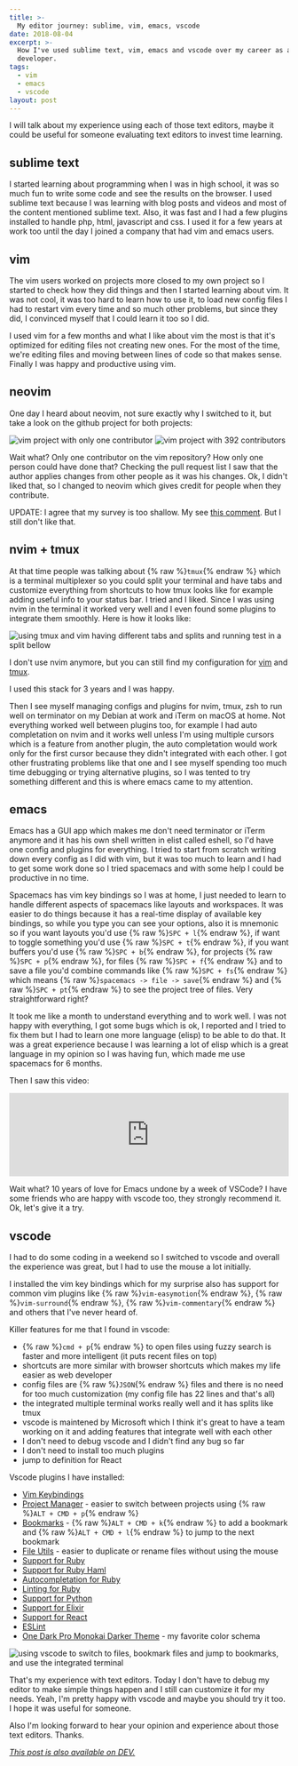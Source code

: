 ```yaml
---
title: >-
  My editor journey: sublime, vim, emacs, vscode
date: 2018-08-04
excerpt: >-
  How I've used sublime text, vim, emacs and vscode over my career as a software
  developer.
tags:
  - vim
  - emacs
  - vscode
layout: post
---
```



I will talk about my experience using each of those text editors, maybe it could be useful for someone evaluating text editors to invest time learning.

## sublime text
I started learning about programming when I was in high school, it was so much fun to write some code and see the results on the browser. I used sublime text because I was learning with blog posts and videos and most of the content mentioned sublime text. Also, it was fast and I had a few plugins installed to handle php, html, javascript and css. I used it for a few years at work too until the day I joined a company that had vim and emacs users.

## vim
The vim users worked on projects more closed to my own project so I started to check how they did things and then I started learning about vim. It was not cool, it was too hard to learn how to use it, to load new config files I had to restart vim every time and so much other problems, but since they did, I convinced myself that I could learn it too so I did.

I used vim for a few months and what I like about vim the most is that it's optimized for editing files not creating new ones. For the most of the time, we're editing files and moving between lines of code so that makes sense. Finally I was happy and productive using vim.

## neovim
One day I heard about neovim, not sure exactly why I switched to it, but take a look on the github project for both projects:

<img src="https://thepracticaldev.s3.amazonaws.com/i/mr475vfxouxinfcgxeaa.png" alt="vim project with only one contributor" />

<img src="https://thepracticaldev.s3.amazonaws.com/i/oogdvczt4j9mt5v49jxu.png" alt="vim project with 392 contributors" />

Wait what? Only one contributor on the vim repository? How only one person could have done that? Checking the pull request list I saw that the author applies changes from other people as it was his changes. Ok, I didn't liked that, so I changed to neovim which gives credit for people when they contribute.

UPDATE: I agree that my survey is too shallow. My see [this comment](https://dev.to/heast/comment/4gk4). But I still don't like that.

## nvim + tmux
At that time people was talking about {% raw %}`tmux`{% endraw %} which is a terminal multiplexer so you could split your terminal and have tabs and customize everything from shortcuts to how tmux looks like for example adding useful info to your status bar. I tried and I liked. Since I was using nvim in the terminal it worked very well and I even found some plugins to integrate them smoothly. Here is how it looks like:

<img src="https://thepracticaldev.s3.amazonaws.com/i/u4ncf7ir9rfeb0lx700j.gif" alt="using tmux and vim having different tabs and splits and running test in a split bellow" />


I don't use nvim anymore, but you can still find my configuration for [vim](https://github.com/lucasprag/vimlociraptor) and [tmux](https://github.com/lucasprag/dotfiles/blob/master/tmux.conf).

I used this stack for 3 years and I was happy.

Then I see myself managing configs and plugins for nvim, tmux, zsh to run well on terminator on my Debian at work and iTerm on macOS at home. Not everything worked well between plugins too, for example I had auto completation on nvim and it works well unless I'm using multiple cursors which is a feature from another plugin, the auto completation would work only for the first cursor because they didn't integrated with each other. I got other frustrating problems like that one and I see myself spending too much time debugging or trying alternative plugins, so I was tented to try something different and this is where emacs came to my attention.

## emacs

Emacs has a GUI app which makes me don't need terminator or iTerm anymore and it has his own shell written in elist called eshell, so I'd have one config and plugins for everything. I tried to start from scratch writing down every config as I did with vim, but it was too much to learn and I had to get some work done so I tried spacemacs and with some help I could be productive in no time.

Spacemacs has vim key bindings so I was at home, I just needed to learn to handle different aspects of spacemacs like layouts and workspaces. It was easier to do things because it has a real-time display of available key bindings, so while you type you can see your options, also it is mnemonic so if you want layouts you'd use {% raw %}`SPC + l`{% endraw %}, if want to toggle something you'd use {% raw %}`SPC + t`{% endraw %}, if you want buffers you'd use {% raw %}`SPC + b`{% endraw %}, for projects {% raw %}`SPC + p`{% endraw %}, for files {% raw %}`SPC + f`{% endraw %} and to save a file you'd combine commands like {% raw %}`SPC + fs`{% endraw %} which means {% raw %}`spacemacs -> file -> save`{% endraw %} and {% raw %}`SPC + pt`{% endraw %} to see the project tree of files. Very straightforward right?

It took me like a month to understand everything and to work well. I was not happy with everything, I got some bugs which is ok, I reported and I tried to fix them but I had to learn one more language (elisp) to be able to do that. It was a great experience because I was learning a lot of elisp which is a great language in my opinion so I was having fun, which made me use spacemacs for 6 months.

Then I saw this video:


<iframe class="liquidTag" src="https://dev.to/embed/youtube?args=8kCd4w4kc68" style="border: 0; width: 100%;"></iframe>


Wait what? 10 years of love for Emacs undone by a week of VSCode? I have some friends who are happy with vscode too, they strongly recommend it. Ok, let's give it a try.

## vscode

I had to do some coding in a weekend so I switched to vscode and overall the experience was great, but I had to use the mouse a lot initially.

I installed the vim key bindings which for my surprise also has support for common vim plugins like {% raw %}`vim-easymotion`{% endraw %}, {% raw %}`vim-surround`{% endraw %}, {% raw %}`vim-commentary`{% endraw %} and others that I've never heard of.

Killer features for me that I found in vscode:
- {% raw %}`cmd + p`{% endraw %} to open files using fuzzy search is faster and more intelligent (it puts recent files on top)
- shortcuts are more similar with browser shortcuts which makes my life easier as web developer
- config files are {% raw %}`JSON`{% endraw %} files and there is no need for too much customization (my config file has 22 lines and that's all)
- the integrated multiple terminal works really well and it has splits like tmux
- vscode is maintened by Microsoft which I think it's great to have a team working on it and adding features that integrate well with each other
- I don't need to debug vscode and I didn't find any bug so far
- I don't need to install too much plugins
- jump to definition for React

Vscode plugins I have installed:
- [Vim Keybindings](https://marketplace.visualstudio.com/items?itemName=vscodevim.vim)
- [Project Manager](https://marketplace.visualstudio.com/items?itemName=alefragnani.project-manager) - easier to switch between projects using {% raw %}`ALT + CMD + p`{% endraw %}
- [Bookmarks](https://marketplace.visualstudio.com/items?itemName=alefragnani.Bookmarks) - {% raw %}`ALT + CMD + k`{% endraw %} to add a bookmark and {% raw %}`ALT + CMD + l`{% endraw %} to jump to the next bookmark
- [File Utils](https://marketplace.visualstudio.com/items?itemName=sleistner.vscode-fileutils) - easier to duplicate or rename files without using the mouse
- [Support for Ruby](https://marketplace.visualstudio.com/items?itemName=rebornix.Ruby)
- [Support for Ruby Haml](https://marketplace.visualstudio.com/items?itemName=vayan.haml)
- [Autocompletation for Ruby](https://marketplace.visualstudio.com/items?itemName=castwide.solargraph)
- [Linting for Ruby](https://marketplace.visualstudio.com/items?itemName=misogi.ruby-rubocop)
- [Support for Python](https://marketplace.visualstudio.com/items?itemName=ms-python.python)
- [Support for Elixir](https://marketplace.visualstudio.com/items?itemName=mjmcloug.vscode-elixir)
- [Support for React](https://marketplace.visualstudio.com/items?itemName=dsznajder.es7-react-js-snippets)
- [ESLint](https://marketplace.visualstudio.com/items?itemName=dbaeumer.vscode-eslint)
- [One Dark Pro Monokai Darker Theme](https://marketplace.visualstudio.com/items?itemName=eserozvataf.one-dark-pro-monokai-darker) - my favorite color schema

<img src="https://thepracticaldev.s3.amazonaws.com/i/thtlo6h65n8hmfksan23.gif" alt="using vscode to switch to files, bookmark files and jump to bookmarks, and use the integrated terminal" />

That's my experience with text editors. Today I don't have to debug my editor to make simple things happen and I still can customize it for my needs. Yeah, I'm pretty happy with vscode and maybe you should try it too. I hope it was useful for someone.

Also I'm looking forward to hear your opinion and experience about those text editors. Thanks.

*[This post is also available on DEV.](https://dev.to/lucasprag/my-editor-journey-sublime-vim-emacs-vscode-19k0)*


<script>
const parent = document.getElementsByTagName('head')[0];
const script = document.createElement('script');
script.type = 'text/javascript';
script.src = 'https://cdnjs.cloudflare.com/ajax/libs/iframe-resizer/4.1.1/iframeResizer.min.js';
script.charset = 'utf-8';
script.onload = function() {
    window.iFrameResize({}, '.liquidTag');
};
parent.appendChild(script);
</script>    
